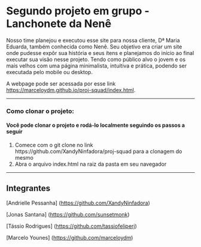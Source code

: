 # Segundo projeto em grupo - Lanchonete da Nenê
Nosso time planejou e executou esse site para nossa cliente, Dª Maria Eduarda, também conhecida como Nenê. Seu objetivo era criar um site onde pudesse expôr sua história e seus ítens e planejamos do início ao final executar sua visão nesse projeto. Tendo como público alvo o jovem e os mais velhos com uma página minimalista, intuitiva e prática, podendo ser executada pelo mobile ou desktop. 

A webpage pode ser acessada por esse link https://marceloydm.github.io/proj-squad/index.html.

<hr>
<h3> Como clonar o projeto:</h3>
<h4> Você pode clonar o projeto e rodá-lo localmente seguindo os passos a seguir</h4>
<ol>
<li> Comece com o git clone no link https://github.com/XandyNinfadora/proj-squad para a clonagem do mesmo </li>
<li> Abra o arquivo index.html na raiz da pasta em seu navegador </li>
</ol>

<hr>

## Integrantes

[Andrielle Pessanha] (https://github.com/XandyNinfadora)

[Jonas Santana] (https://github.com/sunsetmonk)

[Tássio Rodrigues] (https://github.com/tassiofeliperj)

[Marcelo Younes] (https://github.com/marceloydm)

<br>

